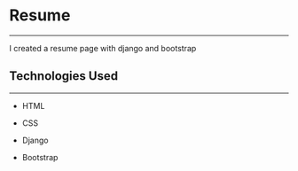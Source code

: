 <h1>Resume</h1>
<hr><p>I created a resume page with django and bootstrap</p><h2>Technologies Used</h2>
<hr><ul>
<li>HTML</li>
</ul><ul>
<li>CSS</li>
</ul><ul>
<li>Django</li>
</ul><ul>
<li>Bootstrap</li>
</ul>
